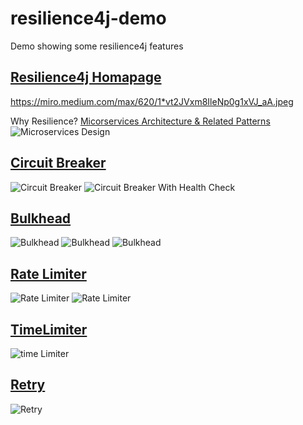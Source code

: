# resilience4j-demo
Demo showing some resilience4j features

## [Resilience4j Homapage](https://resilience4j.readme.io/)
https://miro.medium.com/max/620/1*vt2JVxm8IleNp0g1xVJ_aA.jpeg

Why Resilience? [Micorservices Architecture & Related Patterns](https://microservices.io/patterns/microservices.html)
![Microservices Design](https://microservices.io/i/PatternsRelatedToMicroservices.jpg)

## [Circuit Breaker](https://resilience4j.readme.io/docs/circuitbreaker)
![Circuit Breaker](https://miro.medium.com/max/480/0*1LY6sVQA9PzuHqXO.)
![Circuit Breaker With Health Check](https://www.nginx.com/wp-content/uploads/2016/11/MRA-resizer-health-check.png)

## [Bulkhead](https://resilience4j.readme.io/docs/bulkhead)
![Bulkhead](https://docs.microsoft.com/en-us/azure/architecture/patterns/_images/bulkhead-1.png)
![Bulkhead](https://encrypted-tbn0.gstatic.com/images?q=tbn:ANd9GcSwP-SUZvgFsBLcSKhNxqNcmXSylRVSn22m-Ea44wWijQrNQEgK8Ldc7L4oJ0r2U-Zcu60&usqp=CAU)
![Bulkhead](https://i0.wp.com/jsession4d.com/wp-content/uploads/2021/11/image-11.png?ssl=1)

## [Rate Limiter](https://resilience4j.readme.io/docs/ratelimiter)
![Rate Limiter](https://www.vinsguru.com/wp-content/uploads/2019/10/Screenshot-from-2020-11-12-10-25-15.png)
![Rate Limiter](https://files.readme.io/44ca055-rate_limiter.png)

## [TimeLimiter](https://resilience4j.readme.io/docs/timeout)
![time Limiter](https://i.stack.imgur.com/XnBAo.png)

## [Retry](https://resilience4j.readme.io/docs/retry)
![Retry](https://cdn-cgbdj.nitrocdn.com/RbczMDpxKIrQLdqnZdHDBvZTsISICJjh/assets/static/optimized/rev-3403006/wp-content/uploads/2019/06/Screenshot-2019-06-30-at-21.02.30.png)
